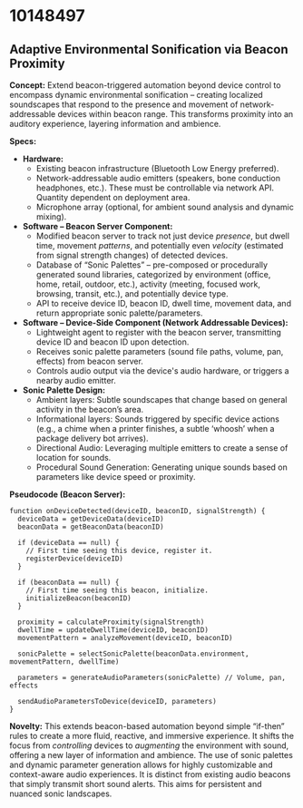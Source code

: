 # 10148497

## Adaptive Environmental Sonification via Beacon Proximity

**Concept:** Extend beacon-triggered automation beyond device control to encompass dynamic environmental sonification – creating localized soundscapes that respond to the presence and movement of network-addressable devices within beacon range. This transforms proximity into an auditory experience, layering information and ambience.

**Specs:**

*   **Hardware:**
    *   Existing beacon infrastructure (Bluetooth Low Energy preferred).
    *   Network-addressable audio emitters (speakers, bone conduction headphones, etc.). These must be controllable via network API. Quantity dependent on deployment area.
    *   Microphone array (optional, for ambient sound analysis and dynamic mixing).
*   **Software – Beacon Server Component:**
    *   Modified beacon server to track not just device *presence*, but dwell time, movement *patterns*, and potentially even *velocity* (estimated from signal strength changes) of detected devices.
    *   Database of “Sonic Palettes” – pre-composed or procedurally generated sound libraries, categorized by environment (office, home, retail, outdoor, etc.), activity (meeting, focused work, browsing, transit, etc.), and potentially device type.
    *   API to receive device ID, beacon ID, dwell time, movement data, and return appropriate sonic palette/parameters.
*   **Software – Device-Side Component (Network Addressable Devices):**
    *   Lightweight agent to register with the beacon server, transmitting device ID and beacon ID upon detection.
    *   Receives sonic palette parameters (sound file paths, volume, pan, effects) from beacon server.
    *   Controls audio output via the device's audio hardware, or triggers a nearby audio emitter.
*   **Sonic Palette Design:**
    *   Ambient layers: Subtle soundscapes that change based on general activity in the beacon’s area.
    *   Informational layers: Sounds triggered by specific device actions (e.g., a chime when a printer finishes, a subtle ‘whoosh’ when a package delivery bot arrives).
    *   Directional Audio: Leveraging multiple emitters to create a sense of location for sounds.
    *   Procedural Sound Generation: Generating unique sounds based on parameters like device speed or proximity.

**Pseudocode (Beacon Server):**

```
function onDeviceDetected(deviceID, beaconID, signalStrength) {
  deviceData = getDeviceData(deviceID)
  beaconData = getBeaconData(beaconID)

  if (deviceData == null) {
    // First time seeing this device, register it.
    registerDevice(deviceID)
  }

  if (beaconData == null) {
    // First time seeing this beacon, initialize.
    initializeBeacon(beaconID)
  }

  proximity = calculateProximity(signalStrength)
  dwellTime = updateDwellTime(deviceID, beaconID)
  movementPattern = analyzeMovement(deviceID, beaconID)

  sonicPalette = selectSonicPalette(beaconData.environment, movementPattern, dwellTime)

  parameters = generateAudioParameters(sonicPalette) // Volume, pan, effects

  sendAudioParametersToDevice(deviceID, parameters)
}
```

**Novelty:** This extends beacon-based automation beyond simple “if-then” rules to create a more fluid, reactive, and immersive experience. It shifts the focus from *controlling* devices to *augmenting* the environment with sound, offering a new layer of information and ambience. The use of sonic palettes and dynamic parameter generation allows for highly customizable and context-aware audio experiences. It is distinct from existing audio beacons that simply transmit short sound alerts. This aims for persistent and nuanced sonic landscapes.